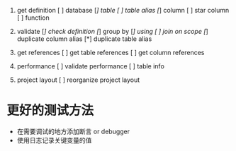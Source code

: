 1. get definition
    [ ] database
    [*] table
    [ ] table alias
    [*] column
    [ ] star column
    [ ] function
    
1. validate
    [*] check definition
    [*] group by
    [*] using
    [ ] join on scope
    [*] duplicate column alias
    [*] duplicate table alias

1. get references
    [ ] get table references
    [ ] get column references

1. performance
    [ ] validate performance
        [ ] table info

1. project layout
    [ ] reorganize project layout
    
# 更好的测试方法

* 在需要调试的地方添加断言 or debugger
* 使用日志记录关键变量的值
